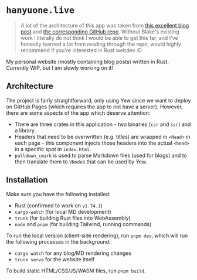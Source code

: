 # `hanyuone.live`

> A lot of the architecture of this app was taken from [this excellent blog post](https://blakerain.com/blog/ssg-and-hydration-with-yew)
> and [the corresponding GitHub repo](https://github.com/BlakeRain/blakerain.com).
> Without Blake's existing work I literally do not think I would be able to get
> this far, and I've honestly learned a lot from reading through the repo, would
> highly recommend if you're interested in Rust webdev :D

My personal website (mostly containing blog posts) written in Rust. Currently WIP,
but I am slowly working on it!

## Architecture

The project is fairly straightforward, only using Yew since we want to deploy
on GitHub Pages (which requires the app to not have a server). However, there
are some aspects of the app which deserve attention:
- There are three crates in this application - two binaries (`csr` and `ssr`)
  and a library.
- Headers that need to be overwritten (e.g. titles) are wrapped in `<Head>` in
  each page - this component injects those headers into the actual `<head>` in
  a specific spot in `index.html`.
- `pulldown_cmark` is used to parse Markdown files (used for blogs) and to
  then translate them to `VNode`s that can be used by Yew.

## Installation

Make sure you have the following installed:
- Rust (confirmed to work on `v1.74.1`)
- `cargo-watch` (for local MD development)
- `trunk` (for building Rust files into WebAssembly)
- `node` and `pnpm` (for building Tailwind, running commands)

To run the local version (client-side rendering), run `pnpm dev`, which will run
the following processes in the background:
- `cargo watch` for any blog/MD rendering changes
- `trunk serve` for the website itself

To build static HTML/CSS/JS/WASM files, run `pnpm build`.

